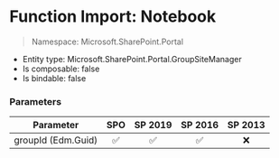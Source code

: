 # Function Import: Notebook

> Namespace: Microsoft.SharePoint.Portal

- Entity type: Microsoft.SharePoint.Portal.GroupSiteManager
- Is composable: false
- Is bindable: false

### Parameters

Parameter | SPO | SP 2019 | SP 2016 | SP 2013
----------|:---:|:-------:|:-------:|:-------:
groupId (Edm.Guid) | ✅ | ✅ | ✅ | ❌